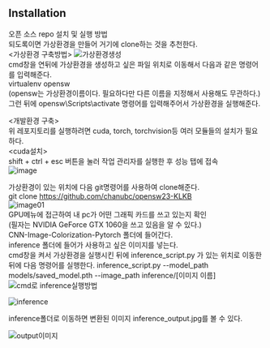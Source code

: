 ## Installation
오픈 소스 repo 설치 및 실행 방법  
되도록이면 가상환경을 만들어 거기에 clone하는 것을 추천한다.  
<가상환경 구축방법>
![가상환경생성](https://github.com/kimyeoungrok/openswAssignment_README/assets/127182406/20e937b6-f2d4-4a6d-9df1-5458c354219f)  
cmd창을 연뒤에 가상환경을 생성하고 싶은 파일 위치로 이동해서 다음과 같은 명령어를 입력해준다.  
virtualenv opensw   
(opensw는 가상환경이름이다. 필요하다만 다른 이름을 지정해서 사용해도 무관하다.)  
그런 뒤에 opensw\Scripts\activate 명령어를 입력해주어서 가상환경을 실행해준다.  

<개발환경 구축>  
위 레포지토리를 실행하려면 cuda, torch, torchvision등 여러 모듈들의 설치가 필요하다.  
<cuda설치>  
shift + ctrl + esc 버튼을 눌러 작업 관리자를 실행한 후 성능 탭에 접속  
![image](https://github.com/kimyeoungrok/openswAssignment_README/assets/127182406/ff93a7e6-182e-4670-b55e-91c0e2853d70)  


가상환경이 있는 위치에 다음 git명령어를 사용하여 clone해준다.  
git clone https://github.com/chanubc/opensw23-KLKB  
![image01](https://github.com/chanubc/opensw23-KLKB/assets/106955456/43be217b-19f9-4025-ab66-776f5452950a)  
GPU메뉴에 접근하여 내 pc가 어떤 그래픽 카드를 쓰고 있는지 확인  
(필자는 NVIDIA GeForce GTX 1060을 쓰고 있음을 알 수 있다.)  
CNN-Image-Colorization-Pytorch 폴더에 들어간다.  
inference 폴더에 들어가 사용하고 싶은 이미지를 넣는다.  
cmd창을 켜서 가상환경을 실행시킨 뒤에 inference_script.py 가 있는 위치로 이동한 뒤에 다음 명령어를 실행한다.
inference_script.py --model_path models/saved_model.pth --image_path inference/[이미지 이름]
![cmd로 inference실행방법](https://github.com/chanubc/opensw23-KLKB/assets/127182406/7354c0ca-4625-4b63-b0c6-41447066366f)  


![inference](https://github.com/chanubc/opensw23-KLKB/assets/127182406/179b974e-c4c9-4055-976a-3a4643f463ef)  

inference폴더로 이동하면 변환된 이미지 inference_output.jpg를 볼 수 있다.

![output이미지](https://github.com/chanubc/opensw23-KLKB/assets/127182406/05a98fc3-e1de-4ab6-8dec-45b618f1b831)  
